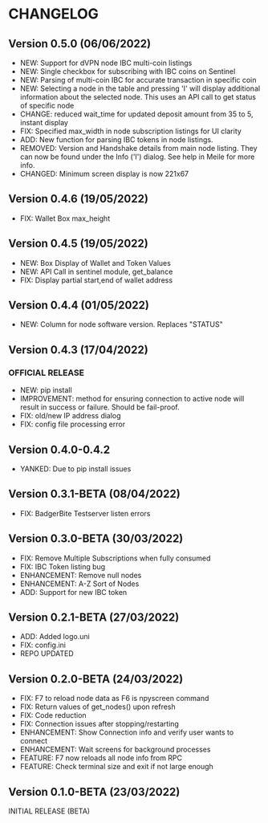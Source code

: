# CHANGELOG

## Version 0.5.0 (06/06/2022)
* NEW: Support for dVPN node IBC multi-coin listings
* NEW: Single checkbox for subscribing with IBC coins on Sentinel
* NEW: Parsing of multi-coin IBC for accurate transaction in specific coin
* NEW: Selecting a node in the table and pressing 'I' will display additional information about the selected node. This uses an API call to get status of specific node
* CHANGE: reduced wait_time for updated deposit amount from 35 to 5, instant display
* FIX: Specified max_width in node subscription listings for UI clarity
* ADD: New function for parsing IBC tokens in node listings. 
* REMOVED: Version and Handshake details from main node listing. They can now be found under the Info ('I') dialog. See help in Meile for more info.
* CHANGED: Minimum screen display is now 221x67

## Version 0.4.6 (19/05/2022)
* FIX: Wallet Box max_height

## Version 0.4.5 (19/05/2022)
* NEW: Box Display of Wallet and Token Values
* NEW: API Call in sentinel module, get_balance
* FIX: Display partial start,end of wallet address

## Version 0.4.4 (01/05/2022)
* NEW: Column for node software version. Replaces "STATUS"

## Version 0.4.3 (17/04/2022)
### OFFICIAL RELEASE
* NEW: pip install
* IMPROVEMENT: method for ensuring connection to active node will result in success or failure. Should be fail-proof. 
* FIX: old/new IP address dialog
* FIX: config file processing error

## Version 0.4.0-0.4.2
* YANKED: Due to pip install issues

## Version 0.3.1-BETA (08/04/2022)
* FIX: BadgerBite Testserver listen errors


## Version 0.3.0-BETA (30/03/2022)
* FIX: Remove Multiple Subscriptions when fully consumed
* FIX: IBC Token listing bug
* ENHANCEMENT: Remove null nodes
* ENHANCEMENT: A-Z Sort of Nodes
* ADD: Support for new IBC token

## Version 0.2.1-BETA (27/03/2022)
* ADD: Added logo.uni
* FIX: config.ini
* REPO UPDATED

## Version 0.2.0-BETA (24/03/2022)
* FIX: F7 to reload node data as F6 is npyscreen command
* FIX: Return values of get_nodes() upon refresh
* FIX: Code reduction
* FIX: Connection issues after stopping/restarting
* ENHANCEMENT: Show Connection info and verify user wants to connect
* ENHANCEMENT: Wait screens for background processes
* FEATURE: F7 now reloads all node info from RPC
* FEATURE: Check terminal size and exit if not large enough


## Version 0.1.0-BETA (23/03/2022)
INITIAL RELEASE (BETA)
